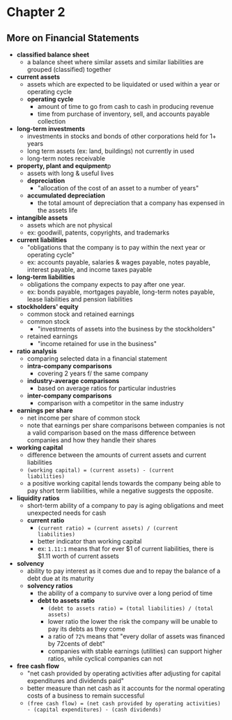 # Chapter 2

## More on Financial Statements
- **classified balance sheet**
	- a balance sheet where similar assets and similar liabilities are grouped (classified) together
- **current assets**
	- assets which are expected to be liquidated or used within a year or operating cycle
	- **operating cycle**
		- amount of time to go from cash to cash in producing revenue
		- time from purchase of inventory, sell, and accounts payable collection
- **long-term investments**
	- investments in stocks and bonds of other corporations held for 1+ years
	- long term assets (ex: land, buildings) not currently in used
	- long-term notes receivable
- **property, plant and equipment**p
	- assets with long & useful lives
	- **depreciation**
		- "allocation of the cost of an asset to a number of years"
	- **accumulated depreciation**
		- the total amount of depreciation that a company has expensed in the assets life
- **intangible assets**
	- assets which are not physical
	- ex: goodwill, patents, copyrights, and trademarks
- **current liabilities**
	- "obligations that the company is to pay within the next year or operating cycle"
	- ex: accounts payable, salaries & wages payable, notes payable, interest payable, and income taxes payable
- **long-term liabilities**
	- obligations the company expects to pay after one year.
	- ex: bonds payable, mortgages payable, long-term notes payable, lease liabilities and pension liabilities
- **stockholders' equity**
	- common stock and retained earnings
	- common stock
		- "investments of assets into the business by the stockholders"
	- retained earnings
		- "income retained for use in the business"
- **ratio analysis**
	- comparing selected data in a financial statement
	- **intra-company comparisons**
		- covering 2 years f/ the same company
	- **industry-average comparisons**
		- based on average ratios for particular industries
	- **inter-company comparisons**
		- comparison with a competitor in the same industry
- **earnings per share**
	- net income per share of common stock
	- note that earnings per share comparisons between companies is not a valid comparison based on the mass difference between companies and how they handle their shares
- **working capital**
	- difference between the amounts of current assets and current liabilities
	- <code>(working capital) = (current assets) - (current liabilities)</code>
	- a positive working capital lends towards the company being able to pay short term liabilities, while a negative suggests the opposite.
- **liquidity ratios**
	- short-term ability of a company to pay is aging obligations and meet unexpected needs for cash
	- **current ratio**
		- <code>(current ratio) = (current assets) / (current liabilities)</code>
		- better indicator than working capital
		- ex: <code>1.11:1</code> means that for ever $1 of current liabilities, there is $1.11 worth of current assets
- **solvency**
	- ability to pay interest as it comes due and to repay the balance of a debt due at its maturity
	- **solvency ratios**
		- the ability of a company to survive over a long period of time
		- **debt to assets ratio**
			- <code>(debt to assets ratio) = (total liabilities) / (total assets)</code>
			- lower ratio the lower the risk the company will be unable to pay its debts as they come
			- a ratio of <code>72%</code> means that "every dollar of assets was financed by 72cents of debt"
			- companies with stable earnings (utilities) can support higher ratios, while cyclical companies can not
- **free cash flow**
	- "net cash provided by operating activities after adjusting for capital expenditures and dividends paid"
	- better measure than net cash as it accounts for the normal operating costs of a business to remain successful
	- <code>(free cash flow) = (net cash provided by operating activities) - (capital expenditures) - (cash dividends)</code>